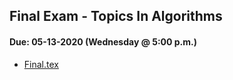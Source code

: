 ## Final Exam - Topics In Algorithms
#### Due: 05-13-2020 (Wednesday @ 5:00 p.m.)



- [Final.tex]()